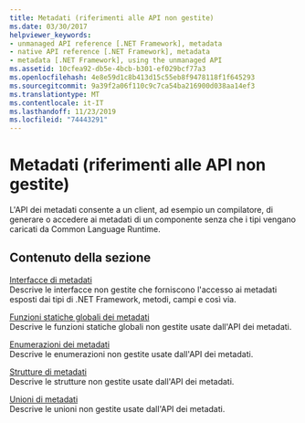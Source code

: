 ```yaml
---
title: Metadati (riferimenti alle API non gestite)
ms.date: 03/30/2017
helpviewer_keywords:
- unmanaged API reference [.NET Framework], metadata
- native API reference [.NET Framework], metadata
- metadata [.NET Framework], using the unmanaged API
ms.assetid: 10cfea92-db5e-4bcb-b301-ef029bcf77a3
ms.openlocfilehash: 4e8e59d1c8b413d15c55eb8f9478118f1f645293
ms.sourcegitcommit: 9a39f2a06f110c9c7ca54ba216900d038aa14ef3
ms.translationtype: MT
ms.contentlocale: it-IT
ms.lasthandoff: 11/23/2019
ms.locfileid: "74443291"
---
```

# <a name="metadata-unmanaged-api-reference"></a>Metadati (riferimenti alle API non gestite)
L'API dei metadati consente a un client, ad esempio un compilatore, di generare o accedere ai metadati di un componente senza che i tipi vengano caricati da Common Language Runtime.  
  
## <a name="in-this-section"></a>Contenuto della sezione  
 [Interfacce di metadati](../../../../docs/framework/unmanaged-api/metadata/metadata-interfaces.md)  
 Descrive le interfacce non gestite che forniscono l'accesso ai metadati esposti dai tipi di .NET Framework, metodi, campi e così via.  
  
 [Funzioni statiche globali dei metadati](../../../../docs/framework/unmanaged-api/metadata/metadata-global-static-functions.md)  
 Descrive le funzioni statiche globali non gestite usate dall'API dei metadati.  
  
 [Enumerazioni dei metadati](../../../../docs/framework/unmanaged-api/metadata/metadata-enumerations.md)  
 Descrive le enumerazioni non gestite usate dall'API dei metadati.  
  
 [Strutture di metadati](../../../../docs/framework/unmanaged-api/metadata/metadata-structures.md)  
 Descrive le strutture non gestite usate dall'API dei metadati.  
  
 [Unioni di metadati](../../../../docs/framework/unmanaged-api/metadata/metadata-unions.md)  
 Descrive le unioni non gestite usate dall'API dei metadati.
